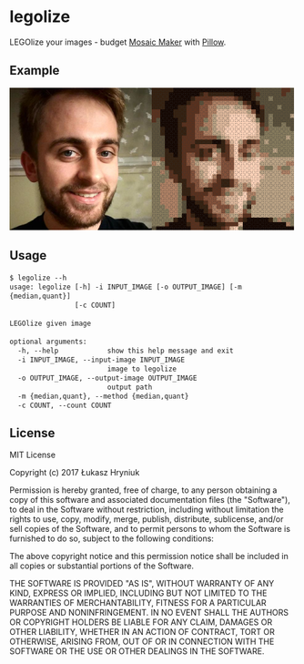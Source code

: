 # legolize

LEGOlize your images - budget [Mosaic Maker](https://petapixel.com/2017/03/02/lego-photo-booth-helps-build-portrait-bricks/) with [Pillow](https://python-pillow.org/).

## Example

![example](example.png)

## Usage

```shell
$ legolize --h
usage: legolize [-h] -i INPUT_IMAGE [-o OUTPUT_IMAGE] [-m {median,quant}]
                [-c COUNT]

LEGOlize given image

optional arguments:
  -h, --help            show this help message and exit
  -i INPUT_IMAGE, --input-image INPUT_IMAGE
                        image to legolize
  -o OUTPUT_IMAGE, --output-image OUTPUT_IMAGE
                        output path
  -m {median,quant}, --method {median,quant}
  -c COUNT, --count COUNT
```

## License

MIT License

Copyright (c) 2017 Łukasz Hryniuk

Permission is hereby granted, free of charge, to any person obtaining a copy
of this software and associated documentation files (the "Software"), to deal
in the Software without restriction, including without limitation the rights
to use, copy, modify, merge, publish, distribute, sublicense, and/or sell
copies of the Software, and to permit persons to whom the Software is
furnished to do so, subject to the following conditions:

The above copyright notice and this permission notice shall be included in all
copies or substantial portions of the Software.

THE SOFTWARE IS PROVIDED "AS IS", WITHOUT WARRANTY OF ANY KIND, EXPRESS OR
IMPLIED, INCLUDING BUT NOT LIMITED TO THE WARRANTIES OF MERCHANTABILITY,
FITNESS FOR A PARTICULAR PURPOSE AND NONINFRINGEMENT. IN NO EVENT SHALL THE
AUTHORS OR COPYRIGHT HOLDERS BE LIABLE FOR ANY CLAIM, DAMAGES OR OTHER
LIABILITY, WHETHER IN AN ACTION OF CONTRACT, TORT OR OTHERWISE, ARISING FROM,
OUT OF OR IN CONNECTION WITH THE SOFTWARE OR THE USE OR OTHER DEALINGS IN THE
SOFTWARE.
